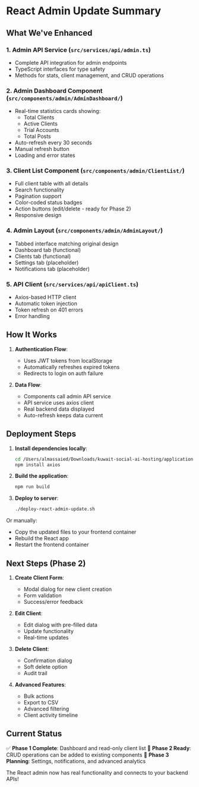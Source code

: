 # React Admin Update Summary

## What We've Enhanced

### 1. **Admin API Service** (`src/services/api/admin.ts`)
- Complete API integration for admin endpoints
- TypeScript interfaces for type safety
- Methods for stats, client management, and CRUD operations

### 2. **Admin Dashboard Component** (`src/components/admin/AdminDashboard/`)
- Real-time statistics cards showing:
  - Total Clients
  - Active Clients
  - Trial Accounts
  - Total Posts
- Auto-refresh every 30 seconds
- Manual refresh button
- Loading and error states

### 3. **Client List Component** (`src/components/admin/ClientList/`)
- Full client table with all details
- Search functionality
- Pagination support
- Color-coded status badges
- Action buttons (edit/delete - ready for Phase 2)
- Responsive design

### 4. **Admin Layout** (`src/components/admin/AdminLayout/`)
- Tabbed interface matching original design
- Dashboard tab (functional)
- Clients tab (functional)
- Settings tab (placeholder)
- Notifications tab (placeholder)

### 5. **API Client** (`src/services/api/apiClient.ts`)
- Axios-based HTTP client
- Automatic token injection
- Token refresh on 401 errors
- Error handling

## How It Works

1. **Authentication Flow**:
   - Uses JWT tokens from localStorage
   - Automatically refreshes expired tokens
   - Redirects to login on auth failure

2. **Data Flow**:
   - Components call admin API service
   - API service uses axios client
   - Real backend data displayed
   - Auto-refresh keeps data current

## Deployment Steps

1. **Install dependencies locally**:
   ```bash
   cd /Users/almassaied/Downloads/kuwait-social-ai-hosting/application/frontend-react
   npm install axios
   ```

2. **Build the application**:
   ```bash
   npm run build
   ```

3. **Deploy to server**:
   ```bash
   ./deploy-react-admin-update.sh
   ```

Or manually:
- Copy the updated files to your frontend container
- Rebuild the React app
- Restart the frontend container

## Next Steps (Phase 2)

1. **Create Client Form**:
   - Modal dialog for new client creation
   - Form validation
   - Success/error feedback

2. **Edit Client**:
   - Edit dialog with pre-filled data
   - Update functionality
   - Real-time updates

3. **Delete Client**:
   - Confirmation dialog
   - Soft delete option
   - Audit trail

4. **Advanced Features**:
   - Bulk actions
   - Export to CSV
   - Advanced filtering
   - Client activity timeline

## Current Status

✅ **Phase 1 Complete**: Dashboard and read-only client list
🚧 **Phase 2 Ready**: CRUD operations can be added to existing components
📅 **Phase 3 Planning**: Settings, notifications, and advanced analytics

The React admin now has real functionality and connects to your backend APIs!